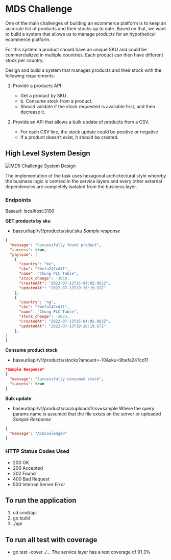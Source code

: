 
# MDS Challenge
One of the main challenges of building an ecommerce platform is to keep an accurate
list of products and their stocks up to date.
Based on that, we want to build a system that allows us to manage products for an
hypothetical ecommerce platform.

For this system a product should have an unique SKU and could be commercialized in
multiple countries. Each product can then have different stock per country.

Design and build a system that manages products and their stock with the following
requirements:

1. Provide a products API
    - Get a product by SKU
    - b. Consume stock from a product.
    - Should validate if the stock requested is available first, and then decrease it.

2. Provide an API that allows a bulk update of products from a CSV.
    - For each CSV line, the stock update could be positive or negative
    - If a product doesn’t exist, it should be created.

## High Level System Design
![MD5 Challenge System Design](https://res.cloudinary.com/layitheinfotechguru/image/upload/v1657747076/MDS_system_design_xmsq4u.jpg "System Design Image")

The implementation of the task uses hexagonal archictectural style whereby the business logic is centred in the service layers and every other external dependencies are completely isolated from the business layer.

### Endpoints
Baseurl: localhost:3100

**GET products by sku**
- baseurl/api/v1/products/sku/:sku
*Sample response*
```json
{
  "message": "Successfully found product",
  "success": true,
  "payload": [
    {
      "country": "ke",
      "sku": "9befa247cd11",
      "name": "Chung PLC Table",
      "stock_change": -3059,
      "createdAt": "2022-07-12T15:04:02.062Z",
      "updatedAt": "2022-07-13T19:26:19.67Z"
    },
    {
      "country": "ng",
      "sku": "9befa247cd11",
      "name": "Chung PLC Table",
      "stock_change": -3022,
      "createdAt": "2022-07-12T15:04:02.062Z",
      "updatedAt": "2022-07-13T19:26:19.67Z"
    },
]
}
```
**Consume product stock**
- baseurl/api/v1/products/stocks?amount=-10&sku=9befa247cd11
```json
*Sample Response*
{
  "message": "Successfully consumed stock",
  "success": true
}
```
**Bulk update**
- baseurl/api/v1/products/csv/uploads?csv=sample
Where the query params name is assumed that the file exists on the server or uploaded
*Sample Response*
```json
{
  "message": "Acknowledged"
}
```
### HTTP Status Codes Used
- 200 OK
- 200 Accepted
- 302 Found
- 400 Bad Request
- 500 Internal Server Error

## To run the application 
1. cd cmd/api
2. go build
3. ./api 

## To run all test with coverage 
- go test -cover ./...
The service layer has a test coverage of 91.3%




